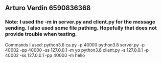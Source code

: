 <h2>Arturo Verdin <arturove@usc.edu> 6590836368</h2>
<h3>Note: I used the -m in server.py and client.py for the message sending.
    I also used some file pathing. Hopefully that does not provide trouble when testing. </h3>

Commands I used:
python3.8 ca.py -p 40000
python3.8 server.py -p 40002 -pp 40000 -ss 127.0.0.1 -m yo
python3.8 client.py -s 127.0.0.1 -p 40002 -ss 127.0.0.1 -pp 40000 -m hello

